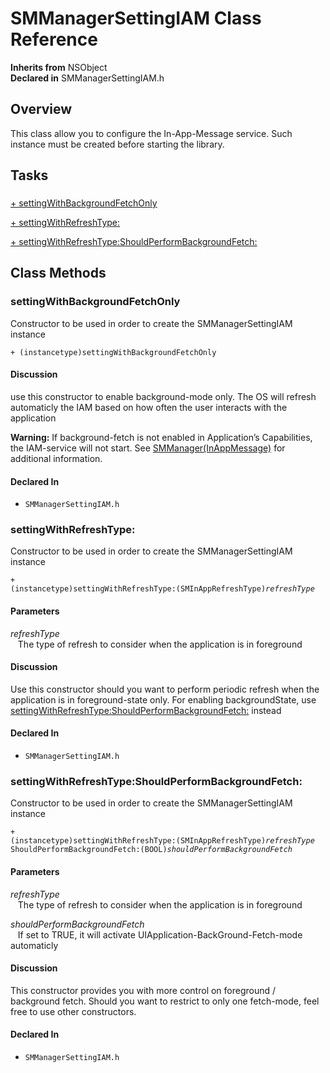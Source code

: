 # SMManagerSettingIAM Class Reference

**Inherits from** NSObject  
**Declared in** SMManagerSettingIAM.h  

## Overview

This class allow you to configure the In-App-Message service.
Such instance must be created before starting the library.

## Tasks

### 

[+&nbsp;settingWithBackgroundFetchOnly](#//api/name/settingWithBackgroundFetchOnly)  

[+&nbsp;settingWithRefreshType:](#//api/name/settingWithRefreshType:)  

[+&nbsp;settingWithRefreshType:ShouldPerformBackgroundFetch:](#//api/name/settingWithRefreshType:ShouldPerformBackgroundFetch:)  

<a title="Class Methods" name="class_methods"></a>
## Class Methods

<a name="//api/name/settingWithBackgroundFetchOnly" title="settingWithBackgroundFetchOnly"></a>
### settingWithBackgroundFetchOnly

Constructor to be used in order to create the SMManagerSettingIAM instance

<code>+ (instancetype)settingWithBackgroundFetchOnly</code>

#### Discussion
use this constructor to enable background-mode only.
The OS will refresh automaticly the IAM based on how often the user interacts with the application

<strong>Warning:</strong> If background-fetch is not enabled in Application&rsquo;s Capabilities, the IAM-service will not start.
See <a href="../Categories/SMManager+InAppMessage.md">SMManager(InAppMessage)</a> for additional information.

#### Declared In
* `SMManagerSettingIAM.h`

<a name="//api/name/settingWithRefreshType:" title="settingWithRefreshType:"></a>
### settingWithRefreshType:

Constructor to be used in order to create the SMManagerSettingIAM instance

<code>+ (instancetype)settingWithRefreshType:(SMInAppRefreshType)*refreshType*</code>

#### Parameters

*refreshType*  
&nbsp;&nbsp;&nbsp;The type of refresh to consider when the application is in foreground  

#### Discussion
Use this constructor should you want to perform periodic refresh when the application is in foreground-state only.
For enabling backgroundState, use <a href="#//api/name/settingWithRefreshType:ShouldPerformBackgroundFetch:">settingWithRefreshType:ShouldPerformBackgroundFetch:</a> instead

#### Declared In
* `SMManagerSettingIAM.h`

<a name="//api/name/settingWithRefreshType:ShouldPerformBackgroundFetch:" title="settingWithRefreshType:ShouldPerformBackgroundFetch:"></a>
### settingWithRefreshType:ShouldPerformBackgroundFetch:

Constructor to be used in order to create the SMManagerSettingIAM instance

<code>+ (instancetype)settingWithRefreshType:(SMInAppRefreshType)*refreshType* ShouldPerformBackgroundFetch:(BOOL)*shouldPerformBackgroundFetch*</code>

#### Parameters

*refreshType*  
&nbsp;&nbsp;&nbsp;The type of refresh to consider when the application is in foreground  

*shouldPerformBackgroundFetch*  
&nbsp;&nbsp;&nbsp;If set to TRUE, it will activate UIApplication-BackGround-Fetch-mode automaticly  

#### Discussion
This constructor provides you with more control on foreground / background fetch.
Should you want to restrict to only one fetch-mode, feel free to use other constructors.

#### Declared In
* `SMManagerSettingIAM.h`

